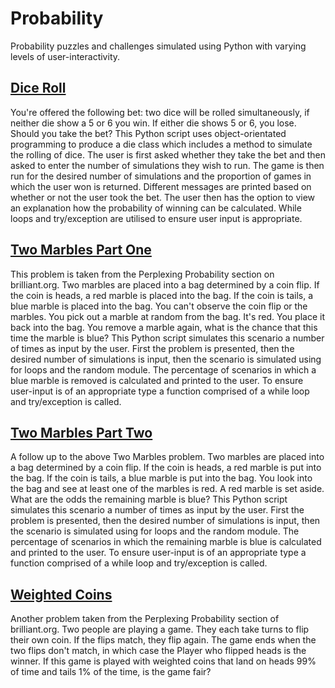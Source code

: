# Probability
Probability puzzles and challenges simulated using Python with varying levels of user-interactivity.

## [Dice Roll](dice_roll.py)

You're offered the following bet: two dice will be rolled simultaneously, if neither die show a 5 or 6 you win. If either die shows 5 or 6, you lose. Should you take the bet? This Python script uses object-orientated programming to produce a die class which includes a method to simulate the rolling of dice. The user is first asked whether they take the bet and then asked to enter the number of simulations they wish to run. The game is then run for the desired number of simulations and the proportion of games in which the user won is returned. Different messages are printed based on whether or not the user took the bet. The user then has the option to view an explanation how the probability of winning can be calculated. While loops and try/exception are utilised to ensure user input is appropriate.

## [Two Marbles Part One](two_marbles_part_one.py)

This problem is taken from the Perplexing Probability section on brilliant.org. Two marbles are placed into a bag determined by a coin flip. If the coin is heads, a red marble is placed into the bag. If the coin is tails, a blue marble is placed into the bag. You can't observe the coin flip or the marbles. You pick out a marble at random from the bag. It's red. You place it back into the bag. You remove a marble again, what is the chance that this time the marble is blue? This Python script simulates this scenario a number of times as input by the user. First the problem is presented, then the desired number of simulations is input, then the scenario is simulated using for loops and the random module. The percentage of scenarios in which a blue marble is removed is calculated and printed to the user. To ensure user-input is of an appropriate type a function comprised of a while loop and try/exception is called.

## [Two Marbles Part Two](two_marbles_part_two.py)

A follow up to the above Two Marbles problem. Two marbles are placed into a bag determined by a coin flip. If the coin is heads, a red marble is put into the bag. If the coin is tails, a blue marble is put into the bag. You look into the bag and see at least one of the marbles is red. A red marble is set aside. What are the odds the remaining marble is blue?  This Python script simulates this scenario a number of times as input by the user. First the problem is presented, then the desired number of simulations is input, then the scenario is simulated using for loops and the random module. The percentage of scenarios in which the remaining marble is blue is calculated and printed to the user. To ensure user-input is of an appropriate type a function comprised of a while loop and try/exception is called.

## [Weighted Coins](weighted_coins.py)

Another problem taken from the Perplexing Probability section of brilliant.org. Two people are playing a game. They each take turns to flip their own coin. If the flips match, they flip again. The game ends when the two flips don't match, in which case the Player who flipped heads is the winner. If this game is played with weighted coins that land on heads 99% of time and tails 1% of the time, is the game fair?
